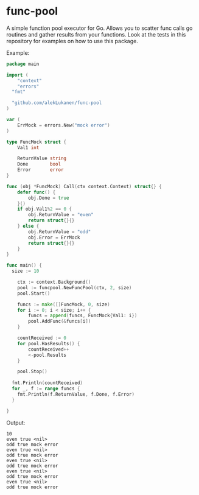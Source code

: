 # func-pool

A simple function pool executor for Go. Allows you to scatter 
func calls go routines and gather results from your functions. 
Look at the tests in this repository for examples on how to
use this package.

Example:
```go
package main

import (
	"context"
	"errors"
  "fmt"

  "github.com/alekLukanen/func-pool
)

var (
	ErrMock = errors.New("mock error")
)

type FuncMock struct {
	Val1 int

	ReturnValue string
	Done        bool
	Error       error
}

func (obj *FuncMock) Call(ctx context.Context) struct{} {
	defer func() {
		obj.Done = true
	}()
	if obj.Val1%2 == 0 {
		obj.ReturnValue = "even"
		return struct{}{}
	} else {
		obj.ReturnValue = "odd"
		obj.Error = ErrMock
		return struct{}{}
	}
}

func main() {
  size := 10

	ctx := context.Background()
	pool := funcpool.NewFuncPool(ctx, 2, size)
	pool.Start()

	funcs := make([]FuncMock, 0, size)
	for i := 0; i < size; i++ {
		funcs = append(funcs, FuncMock{Val1: i})
		pool.AddFunc(&funcs[i])
	}

	countReceived := 0
	for pool.HasResults() {
		countReceived++
		<-pool.Results
	}

	pool.Stop()
 
  fmt.Println(countReceived)
  for _, f := range funcs {
    fmt.Println(f.ReturnValue, f.Done, f.Error)
  }

}

```

Output:
```shell
10
even true <nil>
odd true mock error
even true <nil>
odd true mock error
even true <nil>
odd true mock error
even true <nil>
odd true mock error
even true <nil>
odd true mock error
```

